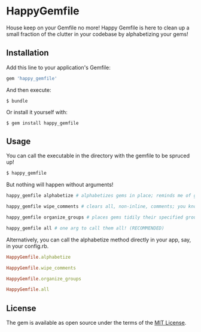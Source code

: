 # HappyGemfile

House keep on your Gemfile no more! Happy Gemfile is here to clean up a small fraction of the clutter in your codebase by alphabetizing your gems!

## Installation

Add this line to your application's Gemfile:

```ruby
gem 'happy_gemfile'
```

And then execute:

    $ bundle

Or install it yourself with:

    $ gem install happy_gemfile

## Usage

You can call the executable in the directory with the gemfile to be spruced up!
```bash
$ happy_gemfile
```

But nothing will happen without arguments!
```bash
happy_gemfile alphabetize # alphabetizes gems in place; reminds me of grade school.

happy_gemfile wipe_comments # clears all, non-inline, comments; you know what you're doing, right?

happy_gemfile organize_groups # places gems tidily their specified group; home sweet home!

happy_gemfile all # one arg to call them all! (RECOMMENDED)

```


Alternatively, you can call the alphabetize method directly in your app, say, in your config.rb.
```ruby
HappyGemfile.alphabetize

HappyGemfile.wipe_comments

HappyGemfile.organize_groups

HappyGemfile.all

```


## License

The gem is available as open source under the terms of the [MIT License](http://opensource.org/licenses/MIT).

